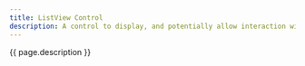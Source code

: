 ```yaml
---
title: ListView Control
description: A control to display, and potentially allow interaction with, a list of view items (items that are themselves composed of one or more controls)
---
```


{{ page.description }}
